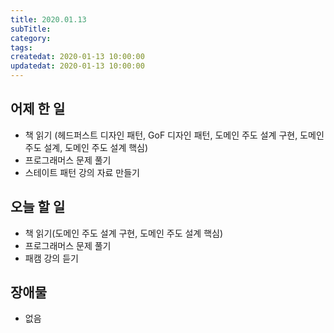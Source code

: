 ```yaml
---
title: 2020.01.13
subTitle: 
category: 
tags: 
createdat: 2020-01-13 10:00:00
updatedat: 2020-01-13 10:00:00
---
```


## 어제 한 일

* 책 읽기 (헤드퍼스트 디자인 패턴, GoF 디자인 패턴, 도메인 주도 설계 구현, 도메인 주도 설계, 도메인 주도 설계 핵심)
* 프로그래머스 문제 풀기
* 스테이트 패턴 강의 자료 만들기

## 오늘 할 일

* 책 읽기(도메인 주도 설계 구현, 도메인 주도 설계 핵심)
* 프로그래머스 문제 풀기
* 패캠 강의 듣기

## 장애물

* 없음
